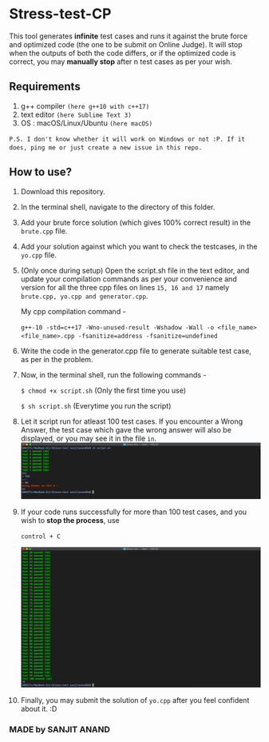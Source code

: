 # Stress-test-CP

This tool generates <b>infinite</b> test cases and runs it against the brute force and optimized code (the one to be submit on Online Judge). It will stop when the outputs of both the code differs, or if the optimized code is correct, you may <b>manually stop</b> after n test cases as per your wish.

## Requirements
1. g++ compiler `(here g++10 with c++17)`
2. text editor `(here Sublime Text 3)`
3. OS : macOS/Linux/Ubuntu `(here macOS)`

`P.S. I don't know whether it will work on Windows or not :P. If it does, ping me or just create a new issue in this repo.`

## How to use?
1. Download this repository.
2. In the terminal shell, navigate to the directory of this folder.
3. Add your brute force solution (which gives 100% correct result) in the `brute.cpp` file.
4. Add your solution against which you want to check the testcases, in the `yo.cpp` file.
5. (Only once during setup) Open the script.sh file in the text editor, and update your compilation commands as per your convenience and version for all the three cpp files on lines `15, 16 and 17` namely `brute.cpp, yo.cpp and generator.cpp`.
   
   My cpp compilation command -
   
   `g++-10 -std=c++17 -Wno-unused-result -Wshadow -Wall -o <file_name> <file_name>.cpp -fsanitize=address -fsanitize=undefined`

6. Write the code in the generator.cpp file to generate suitable test case, as per in the problem. 
   
7. Now, in the terminal shell, run the following commands -

   `$ chmod +x script.sh`         (Only the first time you use)
   
   `$ sh script.sh`               (Everytime you run the script)
   
8. Let it script run for atleast 100 test cases. If you encounter a Wrong Answer, the test case which gave the wrong answer will also be displayed, or you may see it in the file `in`. 
   <img src = "media/Screenshot 2021-07-02 at 3.21.00 PM.png" alt = "WA">
10. If your code runs successfully for more than 100 test cases, and you wish to <b>stop the process</b>, use
   
    `control + C`  
    
    <img src = "media/Screenshot 2021-07-02 at 3.22.05 PM.png" alt = "AC">
10. Finally, you may submit the solution of `yo.cpp` after you feel confident about it. :D

### MADE by SANJIT ANAND
